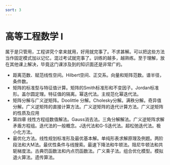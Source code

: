 ```yaml
---
sort: 3
---
```

# 高等工程数学 I

属于是只管用，工程讲究个拿来就用，好用就完事了。不求甚解。可以把这些方法当作固定模式加以记忆，混过考试就完事了。训练的越多，越熟练。至于理解，放在其他课上解决，毕竟这门课涉及到的知识面还是非常广的。


- 距离范数、赋范线性空间。Hilbert空间、正交系。向量和矩阵范数。谱半径，条件数。
- 矩阵的标准型与特征值计算。矩阵的Smith标准形和不变因子。Jordan标准形。盖尔圆定理。特征值的隔离。幂迭代法。主规范化幂迭代法。
- 矩阵分解与广义逆矩阵。Doolittle 分解。Cholesky分解。满秩分解。奇异值分解。广义逆矩阵的直接计算方法。广义逆矩阵的迭代计算方法。广义逆矩阵的性质及应用
- 第四章 线性方程组数值解法。Gauss消去法。三角分解解法。广义逆矩阵求解矛盾方程组。迭代法的一般概念。J迭代法和G-S迭代法。超松弛迭代法。极小化方法。
- 最优化方法。线性规划标准形及最优基本解。单纯形表求解原理及例题。两阶段法和大M法。最优性条件与线搜索。最速下降法和牛顿法。阻尼牛顿法和共轭梯度法。古典罚函数法和内点罚函数法。广义乘子法。组合优化模型。模拟退火算法。遗传算法。


